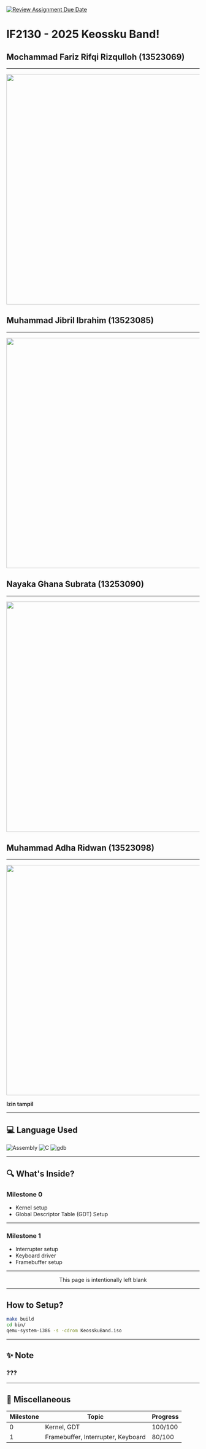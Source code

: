 [![Review Assignment Due Date](https://classroom.github.com/assets/deadline-readme-button-22041afd0340ce965d47ae6ef1cefeee28c7c493a6346c4f15d667ab976d596c.svg)](https://classroom.github.com/a/RYoGTaJ4)
# IF2130 - 2025       Keossku Band!

## Mochammad Fariz Rifqi Rizqulloh (13523069)
---
<img src="https://media1.tenor.com/m/tAyTQWwFDN0AAAAd/bocchi-the-rock-kita.gif" width="600">

## Muhammad Jibril Ibrahim (13523085)
---
<img src="https://media1.tenor.com/m/0zfqxlPxYOYAAAAC/bocchi-the-rock-bocchi.gif" width="600">

## Nayaka Ghana Subrata (13253090)
---
<img src="https://i.pinimg.com/originals/a8/e5/9c/a8e59cd6a342cc3df98f793229f8bc91.gif" width="600">

## Muhammad Adha Ridwan (13523098)
---
<img src="https://64.media.tumblr.com/d8cb6d904a4434d00710efccd6b68cf1/c79002f73b0ed652-bf/s540x810/accbca65608ef8e4155d54b8341554d214d7bcf3.gif" width="600">

**Izin tampil**

---
## 💻 Language Used
![Assembly](https://img.shields.io/badge/assembly-%23525252.svg?style=for-the-badge&logo=assembly&logoColor=white) ![C](https://img.shields.io/badge/c-%2300599C.svg?style=for-the-badge&logo=c&logoColor=white) ![gdb](https://img.shields.io/badge/GDB-%23A42E2B.svg?style=for-the-badge&logo=gnu&logoColor=white)

---

## 🔍 What's Inside?

### Milestone 0
- Kernel setup
- Global Descriptor Table (GDT) Setup
---

### Milestone 1
- Interrupter setup
- Keyboard driver
- Framebuffer setup

---
<div align="center">
This page is intentionally left blank
</div>

---

## How to Setup?
   ```bash
   make build
   cd bin/
   qemu-system-i386 -s -cdrom KeosskuBand.iso 
   ```

---
## ✨ Note

### ???
  
---

## 📃 Miscellaneous

| Milestone    | Topic                                         | Progress  |
|--------------|-----------------------------------------------|--------|
| 0            | Kernel, GDT                                       | 100/100|
| 1            | Framebuffer, Interrupter, Keyboard                                       | 80/100|
